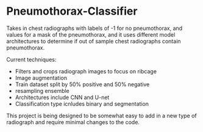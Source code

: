 # Pneumothorax-Classifier

Takes in chest radiographs with labels of -1 for no pneumothorax, and values for a mask of the pneumothorax, and it uses different model architectures to determine if out of sample chest radiographs contain pneumothorax. 

Current techniques: 
* Filters and crops radiograph images to focus on ribcage
* Image augmentation
* Train dataset split by 50% positive and 50% negative
* resampling ensemble
* Architectures include CNN and U-net
* Classification type icnludes binary and segmentation


This project is being designed to be somewhat easy to add in a new type of radiograph and require minimal changes to the code. 
